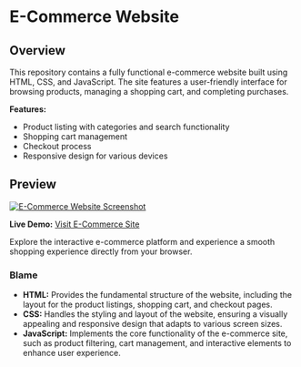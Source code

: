 # E-Commerce Website

## **Overview**

This repository contains a fully functional e-commerce website built using HTML, CSS, and JavaScript. The site features a user-friendly interface for browsing products, managing a shopping cart, and completing purchases.

**Features:**
- Product listing with categories and search functionality
- Shopping cart management
- Checkout process
- Responsive design for various devices

## **Preview**

[![E-Commerce Website Screenshot](screenshot.png)](https://your-username.github.io/your-repository-name/)

**Live Demo:** [Visit E-Commerce Site](https://your-username.github.io/your-repository-name/)

Explore the interactive e-commerce platform and experience a smooth shopping experience directly from your browser.

### **Blame**

- **HTML:** Provides the fundamental structure of the website, including the layout for the product listings, shopping cart, and checkout pages.
- **CSS:** Handles the styling and layout of the website, ensuring a visually appealing and responsive design that adapts to various screen sizes.
- **JavaScript:** Implements the core functionality of the e-commerce site, such as product filtering, cart management, and interactive elements to enhance user experience.



